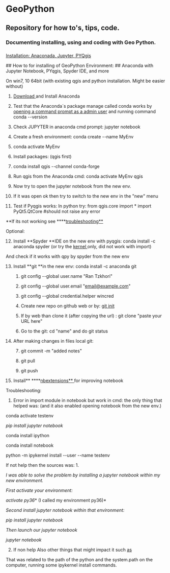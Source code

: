# GeoPython
## Repository for how to's, tips, code.
### Documenting installing, using and coding with Geo Python. 
##### 
[Installation: Anaconada, Jupyter, PYQgis](#Installation)  





<a name="Installation"/>
## How to for installing of GeoPython Environment:
## Anaconda with Jupyter Notebook, PYqgis, Spyder IDE, and more

On win7, 10 64bit (with existing qgis and python installation. Might be easier without)

1. [Download ](https://www.anaconda.com/distribution/)and Install Anaconda

2. Test that the Anaconda´s package manage called conda works by [opening a command prompt as a admin user](http://www.howtogeek.com/194041/how-to-open-the-command-prompt-as-administrator-in-windows-8.1/) and running command conda --version

3. Check JUPYTER in anaconda cmd prompt: jupyter notebook

4. Create a fresh environment: conda create --name MyEnv

5. conda activate MyEnv

6. Install packages: (qgis first)

7. conda install qgis --channel conda-forge

8. Run qgis from the Anaconda cmd:
conda activate MyEnv
qgis

9. Now try to open the jupyter notebook from the new env.

10. If it  was open ok  then try to switch to the new env in the "new" menu

11. Test if Pyqgis works:
In python try: from qgis.core import *
import PyQt5.QtCore #should not raise any error

**If its not working see ****[troubleshooting** ](#bookmark=id.7cdhj4v4j7xw)

Optional:

12. Install **Spyder **IDE on the new env with pyqgis: 
conda install -c anaconda spyder
(or try the [kernel ](https://github.com/spyder-ide/spyder/wiki/Working-with-packages-and-environments-in-Spyder#the-modular-approach)only, did not work with import)

And check if it works with qpy by spyder from the new env 

13. Install **git **in the new env: conda install -c anaconda git

    1. git config --global user.name "Ran Tzkhori"

    2. git config --global user.email "email@example.com"

    3. git config --global credential.helper wincred

    4. Create new repo on github web or by: [git init](https://git-scm.com/docs/git-init)

    5. If by web than clone it (after copying the url) : git clone "paste your URL here"

    6. Go to the git: cd "name" and do git status

14. After making changes in files local git:

    7. git commit -m "added notes"

    8. git pull

    9. git push

15. Install** ****[nbextensions** ](https://jupyter-contrib-nbextensions.readthedocs.io/en/latest/install.html)for improving notebook

Troubleshooting:

1. Error in import module in notebook but work in cmd: the only thing that helped was: (and it also enabled opening notebook from the new env.) 

conda activate testenv

*pip install jupyter notebook*

conda install ipython

conda install notebook

python -m ipykernel install --user --name testenv

If not help then the sources was:
1.

*I was able to solve the problem by installing a jupyter notebook within my new environment.*

*First activate your environment:*

*activate py36** (I called my environment py36)*

*Second install jupyter notebook within that environment:*

*pip install jupyter notebook*

*Then launch our jupyter notebook*

*jupyter notebook*

2. If non help Also other things that might impact it such [as](https://stackoverflow.com/questions/59538207/modulenotfounderror-sklearn-in-jupyter-notebook)

That was related to the path of the python and the system.path on the computer, running some ipykernel install commands.

 


